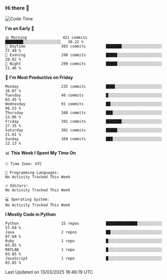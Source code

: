 ### Hi there 👋

<!--START_SECTION:waka-->
![Code Time](http://img.shields.io/badge/Code%20Time-260%20hrs%2027%20mins-blue)

**I'm an Early 🐤** 

```text
🌞 Morning                421 commits         ████████░░░░░░░░░░░░░░░░░   30.22 % 
🌆 Daytime                383 commits         ███████░░░░░░░░░░░░░░░░░░   27.49 % 
🌃 Evening                290 commits         █████░░░░░░░░░░░░░░░░░░░░   20.82 % 
🌙 Night                  299 commits         █████░░░░░░░░░░░░░░░░░░░░   21.46 % 
```
📅 **I'm Most Productive on Friday** 

```text
Monday                   235 commits         ████░░░░░░░░░░░░░░░░░░░░░   16.87 % 
Tuesday                  48 commits          █░░░░░░░░░░░░░░░░░░░░░░░░   03.45 % 
Wednesday                91 commits          ██░░░░░░░░░░░░░░░░░░░░░░░   06.53 % 
Thursday                 168 commits         ███░░░░░░░░░░░░░░░░░░░░░░   12.06 % 
Friday                   381 commits         ███████░░░░░░░░░░░░░░░░░░   27.35 % 
Saturday                 301 commits         █████░░░░░░░░░░░░░░░░░░░░   21.61 % 
Sunday                   169 commits         ███░░░░░░░░░░░░░░░░░░░░░░   12.13 % 
```


📊 **This Week I Spent My Time On** 

```text
🕑︎ Time Zone: UTC

💬 Programming Languages: 
No Activity Tracked This Week

🔥 Editors: 
No Activity Tracked This Week

💻 Operating System: 
No Activity Tracked This Week
```

**I Mostly Code in Python** 

```text
Python                   15 repos            ██████████████░░░░░░░░░░░   57.69 % 
Java                     2 repos             ██░░░░░░░░░░░░░░░░░░░░░░░   07.69 % 
Ruby                     1 repo              █░░░░░░░░░░░░░░░░░░░░░░░░   03.85 % 
MATLAB                   1 repo              █░░░░░░░░░░░░░░░░░░░░░░░░   03.85 % 
JavaScript               1 repo              █░░░░░░░░░░░░░░░░░░░░░░░░   03.85 % 
```




 Last Updated on 13/03/2025 18:46:19 UTC
<!--END_SECTION:waka-->

<!--
**e1630m/e1630m** is a ✨ _special_ ✨ repository because its `README.md` (this file) appears on your GitHub profile.

Here are some ideas to get you started:

- 🔭 I’m currently working on ...
- 🌱 I’m currently learning ...
- 👯 I’m looking to collaborate on ...
- 🤔 I’m looking for help with ...
- 💬 Ask me about ...
- 📫 How to reach me: ...
- 😄 Pronouns: ...
- ⚡ Fun fact: ...
-->
